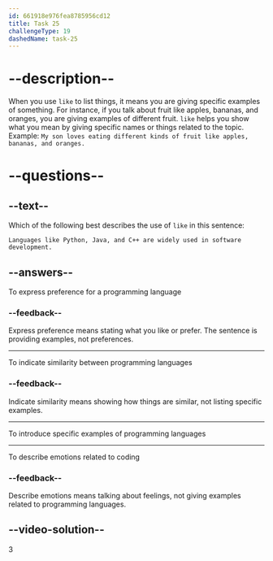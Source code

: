 ```yaml
---
id: 661918e976fea8785956cd12
title: Task 25
challengeType: 19
dashedName: task-25
---
```


# --description--

When you use `like` to list things, it means you are giving specific examples of something. For instance, if you talk about fruit like apples, bananas, and oranges, you are giving examples of different fruit. `like` helps you show what you mean by giving specific names or things related to the topic. Example: `My son loves eating different kinds of fruit like apples, bananas, and oranges.`

# --questions--

## --text--

Which of the following best describes the use of `like` in this sentence:

`Languages like Python, Java, and C++ are widely used in software development.`

## --answers--

To express preference for a programming language

### --feedback--

Express preference means stating what you like or prefer. The sentence is providing examples, not preferences.

---

To indicate similarity between programming languages

### --feedback--

Indicate similarity means showing how things are similar, not listing specific examples.

---

To introduce specific examples of programming languages

---

To describe emotions related to coding

### --feedback--

Describe emotions means talking about feelings, not giving examples related to programming languages.

## --video-solution--

3
